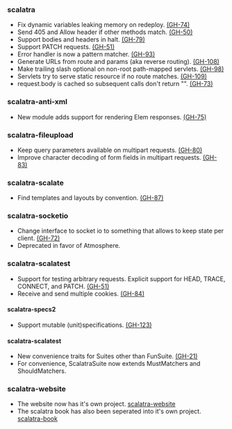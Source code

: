 ### scalatra
* Fix dynamic variables leaking memory on redeploy. [(GH-74)](http://github.com/scalatra/scalatra/issues/74) 
* Send 405 and Allow header if other methods match. [(GH-50)](http://github.com/scalatra/scalatra/issues/50) 
* Support bodies and headers in halt. [(GH-79)](http://github.com/scalatra/scalatra/issues/79) 
* Support PATCH requests. [(GH-51)](http://github.com/scalatra/scalatra/issues/51) 
* Error handler is now a pattern matcher. [(GH-93)](http://github.com/scalatra/scalatra/issues/93) 
* Generate URLs from route and params (aka reverse routing). [(GH-108)](http://github.com/scalatra/scalatra/issues/108) 
* Make trailing slash optional on non-root path-mapped servlets. [(GH-98)](http://github.com/scalatra/scalatra/issues/98) 
* Servlets try to serve static resource if no route matches. [(GH-109)](http://github.com/scalatra/scalatra/issues/109) 
* request.body is cached so subsequent calls don't return "". [(GH-73)](http://github.com/scalatra/scalatra/issues/73) 

### scalatra-anti-xml
* New module adds support for rendering Elem responses. [(GH-75)](http://github.com/scalatra/scalatra/issues/75)

### scalatra-fileupload
* Keep query parameters available on multipart requests. [(GH-80)](http://github.com/scalatra/scalatra/issues/80)
* Improve character decoding of form fields in multipart requests. [(GH-83)](http://github.com/scalatra/scalatra/issues/83)

### scalatra-scalate
* Find templates and layouts by convention. [(GH-87)](http://github.com/scalatra/scalatra/issues/87)

### scalatra-socketio
* Change interface to socket io to something that allows to keep state per client. [(GH-72)](http://github.com/scalatra/scalatra/issues/72)
* Deprecated in favor of Atmosphere.

### scalatra-scalatest
* Support for testing arbitrary requests. Explicit support for HEAD, TRACE, CONNECT, and PATCH. [(GH-51)](http://github.com/scalatra/scalatra/issues/51)
* Receive and send multiple cookies. [(GH-84)](http://github.com/scalatra/scalatra/issues/84)

#### scalatra-specs2
* Support mutable (unit)specifications. [(GH-123)](http://github.com/scalatra/scalatra/issues/123)

#### scalatra-scalatest
* New convenience traits for Suites other than FunSuite. [(GH-21)](http://github.com/scalatra/scalatra/issues/21)
* For convenience, ScalatraSuite now extends MustMatchers and ShouldMatchers.

### scalatra-website
* The website now has it's own project. [scalatra-website](http://github.com/scalatra/scalatra-website)
* The scalatra book has also been seperated into it's own project. [scalatra-book](http://github.com/scalatra/scalatra-book)